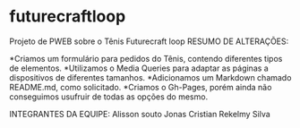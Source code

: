 # futurecraftloop
Projeto de PWEB sobre o Tênis Futurecraft loop
RESUMO DE ALTERAÇÕES:

*Criamos um formulário para pedidos do Tênis, 
contendo diferentes tipos de elementos.
*Utilizamos o Media Queries para adaptar as páginas
a dispositivos de diferentes tamanhos.
*Adicionamos um Markdown chamado README.md, como solicitado.
*Criamos o Gh-Pages, porém ainda não conseguimos usufruir de 
todas as opções do mesmo.

INTEGRANTES DA EQUIPE:
Alisson souto
Jonas Cristian
Rekelmy Silva
